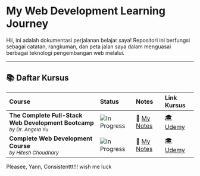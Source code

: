 # My Web Development Learning Journey

Hii, ini adalah dokumentasi perjalanan belajar saya! Repositori ini berfungsi sebagai catatan, rangkuman, dan peta jalan saya dalam menguasai berbagai teknologi pengembangan web melalui.

---

## 📚 Daftar Kursus

| Course | Status | Notes | Link Kursus |
| :--- | :--- | :--- | :--- |
| **The Complete Full-Stack Web Development Bootcamp**<br><sub>*by Dr. Angela Yu*</sub> | ![In Progress](https://img.shields.io/badge/Status-In%20Progress-blue) | 📝 [My Notes](the-complete-full-stack-web-development-bootcamp) | [🎓 Udemy](https://www.udemy.com/course/the-complete-web-development-bootcamp)|
| **Complete Web Development Course**<br><sub>*by Hitesh Choudhary*</sub> | ![In Progress](https://img.shields.io/badge/Status-In%20Progress-blue) | 📝 [My Notes](complete-web-development-course) | [🎓 Udemy](https://www.udemy.com/course/web-dev-master/) |

Pleasee, Yann, Consistenttt!!! wish me luck